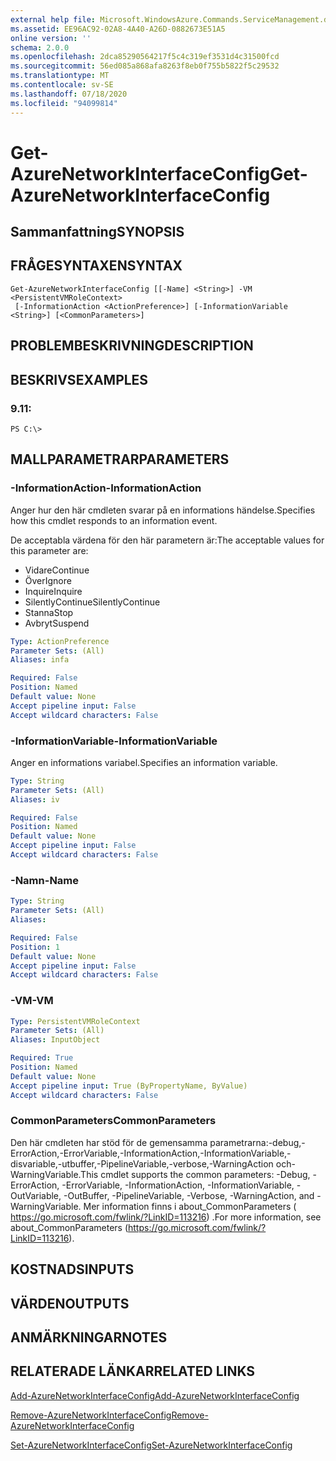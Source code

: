 ```yaml
---
external help file: Microsoft.WindowsAzure.Commands.ServiceManagement.dll-Help.xml
ms.assetid: EE96AC92-02A8-4A40-A26D-0882673E51A5
online version: ''
schema: 2.0.0
ms.openlocfilehash: 2dca85290564217f5c4c319ef3531d4c31500fcd
ms.sourcegitcommit: 56ed085a868afa8263f8eb0f755b5822f5c29532
ms.translationtype: MT
ms.contentlocale: sv-SE
ms.lasthandoff: 07/18/2020
ms.locfileid: "94099814"
---
```

# <span data-ttu-id="b898a-101">Get-AzureNetworkInterfaceConfig</span><span class="sxs-lookup"><span data-stu-id="b898a-101">Get-AzureNetworkInterfaceConfig</span></span>

## <span data-ttu-id="b898a-102">Sammanfattning</span><span class="sxs-lookup"><span data-stu-id="b898a-102">SYNOPSIS</span></span>

## <span data-ttu-id="b898a-103">FRÅGESYNTAXEN</span><span class="sxs-lookup"><span data-stu-id="b898a-103">SYNTAX</span></span>

```
Get-AzureNetworkInterfaceConfig [[-Name] <String>] -VM <PersistentVMRoleContext>
 [-InformationAction <ActionPreference>] [-InformationVariable <String>] [<CommonParameters>]
```

## <span data-ttu-id="b898a-104">PROBLEMBESKRIVNING</span><span class="sxs-lookup"><span data-stu-id="b898a-104">DESCRIPTION</span></span>

## <span data-ttu-id="b898a-105">BESKRIVS</span><span class="sxs-lookup"><span data-stu-id="b898a-105">EXAMPLES</span></span>

### <span data-ttu-id="b898a-106">9.1</span><span class="sxs-lookup"><span data-stu-id="b898a-106">1:</span></span>
```
PS C:\>
```

## <span data-ttu-id="b898a-107">MALLPARAMETRAR</span><span class="sxs-lookup"><span data-stu-id="b898a-107">PARAMETERS</span></span>

### <span data-ttu-id="b898a-108">-InformationAction</span><span class="sxs-lookup"><span data-stu-id="b898a-108">-InformationAction</span></span>
<span data-ttu-id="b898a-109">Anger hur den här cmdleten svarar på en informations händelse.</span><span class="sxs-lookup"><span data-stu-id="b898a-109">Specifies how this cmdlet responds to an information event.</span></span>

<span data-ttu-id="b898a-110">De acceptabla värdena för den här parametern är:</span><span class="sxs-lookup"><span data-stu-id="b898a-110">The acceptable values for this parameter are:</span></span>

- <span data-ttu-id="b898a-111">Vidare</span><span class="sxs-lookup"><span data-stu-id="b898a-111">Continue</span></span>
- <span data-ttu-id="b898a-112">Över</span><span class="sxs-lookup"><span data-stu-id="b898a-112">Ignore</span></span>
- <span data-ttu-id="b898a-113">Inquire</span><span class="sxs-lookup"><span data-stu-id="b898a-113">Inquire</span></span>
- <span data-ttu-id="b898a-114">SilentlyContinue</span><span class="sxs-lookup"><span data-stu-id="b898a-114">SilentlyContinue</span></span>
- <span data-ttu-id="b898a-115">Stanna</span><span class="sxs-lookup"><span data-stu-id="b898a-115">Stop</span></span>
- <span data-ttu-id="b898a-116">Avbryt</span><span class="sxs-lookup"><span data-stu-id="b898a-116">Suspend</span></span>

```yaml
Type: ActionPreference
Parameter Sets: (All)
Aliases: infa

Required: False
Position: Named
Default value: None
Accept pipeline input: False
Accept wildcard characters: False
```

### <span data-ttu-id="b898a-117">-InformationVariable</span><span class="sxs-lookup"><span data-stu-id="b898a-117">-InformationVariable</span></span>
<span data-ttu-id="b898a-118">Anger en informations variabel.</span><span class="sxs-lookup"><span data-stu-id="b898a-118">Specifies an information variable.</span></span>

```yaml
Type: String
Parameter Sets: (All)
Aliases: iv

Required: False
Position: Named
Default value: None
Accept pipeline input: False
Accept wildcard characters: False
```

### <span data-ttu-id="b898a-119">-Namn</span><span class="sxs-lookup"><span data-stu-id="b898a-119">-Name</span></span>
```yaml
Type: String
Parameter Sets: (All)
Aliases: 

Required: False
Position: 1
Default value: None
Accept pipeline input: False
Accept wildcard characters: False
```

### <span data-ttu-id="b898a-120">-VM</span><span class="sxs-lookup"><span data-stu-id="b898a-120">-VM</span></span>
```yaml
Type: PersistentVMRoleContext
Parameter Sets: (All)
Aliases: InputObject

Required: True
Position: Named
Default value: None
Accept pipeline input: True (ByPropertyName, ByValue)
Accept wildcard characters: False
```

### <span data-ttu-id="b898a-121">CommonParameters</span><span class="sxs-lookup"><span data-stu-id="b898a-121">CommonParameters</span></span>
<span data-ttu-id="b898a-122">Den här cmdleten har stöd för de gemensamma parametrarna:-debug,-ErrorAction,-ErrorVariable,-InformationAction,-InformationVariable,-disvariable,-utbuffer,-PipelineVariable,-verbose,-WarningAction och-WarningVariable.</span><span class="sxs-lookup"><span data-stu-id="b898a-122">This cmdlet supports the common parameters: -Debug, -ErrorAction, -ErrorVariable, -InformationAction, -InformationVariable, -OutVariable, -OutBuffer, -PipelineVariable, -Verbose, -WarningAction, and -WarningVariable.</span></span> <span data-ttu-id="b898a-123">Mer information finns i about_CommonParameters ( https://go.microsoft.com/fwlink/?LinkID=113216) .</span><span class="sxs-lookup"><span data-stu-id="b898a-123">For more information, see about_CommonParameters (https://go.microsoft.com/fwlink/?LinkID=113216).</span></span>

## <span data-ttu-id="b898a-124">KOSTNADS</span><span class="sxs-lookup"><span data-stu-id="b898a-124">INPUTS</span></span>

## <span data-ttu-id="b898a-125">VÄRDEN</span><span class="sxs-lookup"><span data-stu-id="b898a-125">OUTPUTS</span></span>

## <span data-ttu-id="b898a-126">ANMÄRKNINGAR</span><span class="sxs-lookup"><span data-stu-id="b898a-126">NOTES</span></span>

## <span data-ttu-id="b898a-127">RELATERADE LÄNKAR</span><span class="sxs-lookup"><span data-stu-id="b898a-127">RELATED LINKS</span></span>

[<span data-ttu-id="b898a-128">Add-AzureNetworkInterfaceConfig</span><span class="sxs-lookup"><span data-stu-id="b898a-128">Add-AzureNetworkInterfaceConfig</span></span>](./Add-AzureNetworkInterfaceConfig.md)

[<span data-ttu-id="b898a-129">Remove-AzureNetworkInterfaceConfig</span><span class="sxs-lookup"><span data-stu-id="b898a-129">Remove-AzureNetworkInterfaceConfig</span></span>](./Remove-AzureNetworkInterfaceConfig.md)

[<span data-ttu-id="b898a-130">Set-AzureNetworkInterfaceConfig</span><span class="sxs-lookup"><span data-stu-id="b898a-130">Set-AzureNetworkInterfaceConfig</span></span>](./Set-AzureNetworkInterfaceConfig.md)


